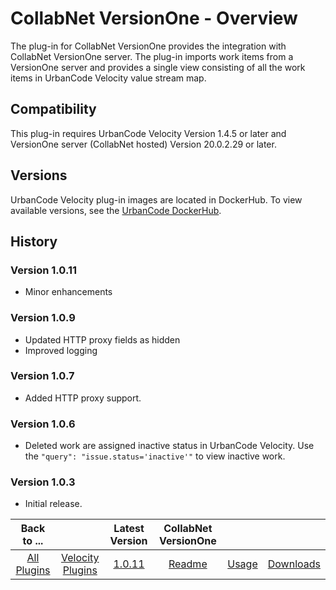 
# CollabNet VersionOne - Overview


The plug-in for CollabNet VersionOne provides the integration with CollabNet VersionOne server. The plug-in imports work items from a VersionOne server and provides a single view consisting of all the work items in UrbanCode Velocity value stream map.

## Compatibility

This plug-in requires UrbanCode Velocity Version 1.4.5 or later and VersionOne server (CollabNet hosted) Version 20.0.2.29 or later.

## Versions

UrbanCode Velocity plug-in images are located in DockerHub. To view available versions, see the [UrbanCode DockerHub](https://hub.docker.com/r/urbancode/ucv-ext-versionone/tags).

## History

### Version 1.0.11

* Minor enhancements

### Version 1.0.9

* Updated HTTP proxy fields as hidden
* Improved logging

### Version 1.0.7

* Added HTTP proxy support.

### Version 1.0.6

* Deleted work are assigned inactive status in UrbanCode Velocity. Use the `"query": "issue.status='inactive'"` to view inactive work.

### Version 1.0.3

* Initial release.


|Back to ...||Latest Version|CollabNet VersionOne |||
| :---: | :---: | :---: | :---: | :---: | :---: |
|[All Plugins](../../index.md)|[Velocity Plugins](../README.md)|[1.0.11](https://raw.githubusercontent.com/UrbanCode/IBM-UCV-PLUGINS/main/files/ucv-ext-versionone/ucv-ext-versionone-1.0.11.tar.zip)|[Readme](README.md)|[Usage](usage.md)|[Downloads](downloads.md)|
